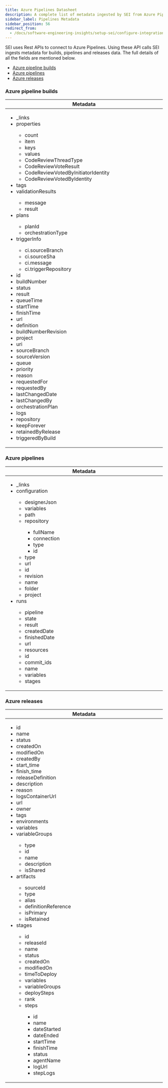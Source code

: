 ```yaml
---
title: Azure Pipelines Datasheet
description: A complete list of metadata ingested by SEI from Azure Pipelines
sidebar_label: Pipelines Metadata
sidebar_position: 56
redirect_from:
  - /docs/software-engineering-insights/setup-sei/configure-integrations/azure-devops/sei-azure-pipelines-datasheet
---
```


SEI uses Rest APIs to connect to Azure Pipelines. Using these API calls SEI ingests metadata for builds, pipelines and releases data.
The full details of all the fields are mentioned below.

- [Azure pipeline builds](#azure-pipeline-builds)
- [Azure pipelines](#azure-pipelines)
- [Azure releases](#azure-releases)

### Azure pipeline builds

<table>
  <thead>
    <tr>
      <th width="1000px">Metadata</th>
    </tr>
  </thead>
  <tbody>
    <tr>
      <td width="1000px">
        <ul>
          <li>_links</li>
          <li>properties</li>
            <ul>
                <li>count</li>
                <li>item</li>
                <li>keys</li>
                <li>values</li>
                <li>CodeReviewThreadType</li>
                <li>CodeReviewVoteResult</li>
                <li>CodeReviewVotedByInitiatorIdentity</li>
                <li>CodeReviewVotedByIdentity</li>
            </ul>
          <li>tags</li>
          <li>validationResults</li>
            <ul>
                <li>message</li>
                <li>result</li>
            </ul>
          <li>plans</li>
            <ul>
                <li>planId</li>
                <li>orchestrationType</li>
            </ul>
          <li>triggerInfo</li>
            <ul>
                <li>ci.sourceBranch</li>
                <li>ci.sourceSha</li>
                <li>ci.message</li>
                <li>ci.triggerRepository</li>
            </ul>
          <li>id</li>
          <li>buildNumber</li>
          <li>status</li>
          <li>result</li>
          <li>queueTime</li>
          <li>startTime</li>
          <li>finishTime</li>
          <li>url</li>
          <li>definition</li>
          <li>buildNumberRevision</li>
          <li>project</li>
          <li>uri</li>
          <li>sourceBranch</li>
          <li>sourceVersion</li>
          <li>queue</li>
          <li>priority</li>
          <li>reason</li>
          <li>requestedFor</li>
          <li>requestedBy</li>
          <li>lastChangedDate</li>
          <li>lastChangedBy</li>
          <li>orchestrationPlan</li>
          <li>logs</li>
          <li>repository</li>
          <li>keepForever</li>
          <li>retainedByRelease</li>
          <li>triggeredByBuild</li>
        </ul>
      </td>
    </tr>
  </tbody>
</table>

### Azure pipelines

<table>
  <thead>
    <tr>
      <th width="1000px">Metadata</th>
    </tr>
  </thead>
  <tbody>
    <tr>
      <td width="1000px">
        <ul>
          <li>_links</li>
          <li>configuration</li>
            <ul>
                <li>designerJson</li>
                <li>variables</li>
                <li>path</li>
                <li>repository</li>
                    <ul>
                        <li>fullName</li>
                        <li>connection</li>
                        <li>type</li>
                        <li>id</li>
                    </ul>
                <li>type</li>
                <li>url</li>
                <li>id</li>
                <li>revision</li>
                <li>name</li>
                <li>folder</li>
                <li>project</li>
            </ul>
          <li>runs</li>
            <ul>
                <li>pipeline</li>
                <li>state</li>
                <li>result</li>
                <li>createdDate</li>
                <li>finishedDate</li>
                <li>url</li>
                <li>resources</li>
                <li>id</li>
                <li>commit_ids</li>
                <li>name</li>
                <li>variables</li>
                <li>stages</li>
            </ul>
        </ul>
      </td>
    </tr>
  </tbody>
</table>

### Azure releases

<table>
  <thead>
    <tr>
      <th width="1000px">Metadata</th>
    </tr>
  </thead>
  <tbody>
    <tr>
      <td width="1000px">
        <ul>
          <li>id</li>
          <li>name</li>
          <li>status</li>
          <li>createdOn</li>
          <li>modifiedOn</li>
          <li>createdBy</li>
          <li>start_time</li>
          <li>finish_time</li>
          <li>releaseDefinition</li>
          <li>description</li>
          <li>reason</li>
          <li>logsContainerUrl</li>
          <li>url</li>
          <li>owner</li>
          <li>tags</li>
          <li>environments</li>
          <li>variables</li>
          <li>variableGroups</li>
            <ul>
                <li>type</li>
                <li>id</li>
                <li>name</li>
                <li>description</li>
                <li>isShared</li>
            </ul>
          <li>artifacts</li>
            <ul>
                <li>sourceId</li>
                <li>type</li>
                <li>alias</li>
                <li>definitionReference</li>
                <li>isPrimary</li>
                <li>isRetained</li>
            </ul>
          <li>stages</li>
            <ul>
                <li>id</li>
                <li>releaseId</li>
                <li>name</li>
                <li>status</li>
                <li>createdOn</li>
                <li>modifiedOn</li>
                <li>timeToDeploy</li>
                <li>variables</li>
                <li>variableGroups</li>
                <li>deploySteps</li>
                <li>rank</li>
                <li>steps</li>
                    <ul>
                        <li>id</li>
                        <li>name</li>
                        <li>dateStarted</li>
                        <li>dateEnded</li>
                        <li>startTime</li>
                        <li>finishTime</li>
                        <li>status</li>
                        <li>agentName</li>
                        <li>logUrl</li>
                        <li>stepLogs</li>
                    </ul>
            </ul>
        </ul>
      </td>
    </tr>
  </tbody>
</table>